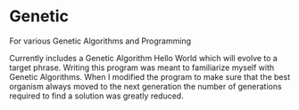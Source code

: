 Genetic
=======

For various Genetic Algorithms and Programming

Currently includes a Genetic Algorithm Hello World which will evolve to a target phrase. Writing this program was meant to familiarize myself with Genetic Algorithms. When I modified the program to make sure that the best organism always moved to the next generation the number of generations required to find a solution was greatly reduced.
